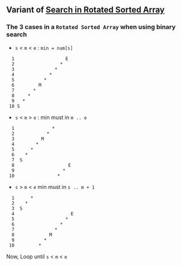 ## Variant of [Search in Rotated Sorted Array](../search-in-rotated-sorted-array)


### The 3 cases in a `Rotated Sorted Array` when using binary search

 * `s` < `m` < `e` : `min = num[s]` 



```
  1                   E
  2                 *
  3               *
  4             *
  5           *
  6         M
  7       *
  8     *
  9   *
 10 S
```

 * `s` < `m` > `e` : min must in `m .. e`


```
  1              *
  2            *
  3          M
  4        *
  5      *
  6    *
  7  S
  8                    E
  9                  *
 10                *
```

 * `s` > `m` < `e` min must in `s .. m + 1`


```
  1      *
  2    *
  3  S
  4                     E
  5                   *
  6                 *
  7               *
  8             M
  9           *
 10         *
```

Now, Loop until `s` < `m` < `e`
